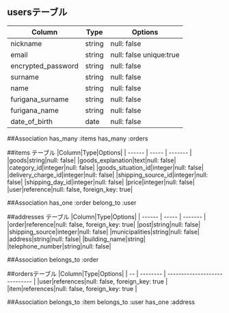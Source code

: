 ## usersテーブル

|Column|Type|Options|
| ------ | ----- | ------- |
|nickname|string|null: false|
|email|string|null: false unique:true|
|encrypted_password|string|null: false|
|surname|string|null: false|
|name|string|null: false|
|furigana_surname|string|null: false|
|furigana_name|string|null: false|
|date_of_birth|date|null: false|

##Association
has_many :items
has_many :orders


##items テーブル
|Column|Type|Options|
| ------ | ----- | ------- |
|goods|string|null: false|
|goods_explanation|text|null: false|
|category_id|integer|null: false|
|goods_situation_id|integer|null: false|
|delivery_charge_id|integer|null: false|
|shipping_source_id|integer|null: false|
|shipping_day_id|integer|null: false|
|price|integer|null: false|
|user|reference|null: false, foreign_key: true|

##Association
has_one :order
belong_to :user

##addresses テーブル
|Column|Type|Options|
| ------ | ----- | ------- |
|order|reference|null: false, foreign_key: true|
|post|string|null: false|
|shipping_source|integer|null: false|
|municipalities|string|null: false|
|address|string|null: false|
|building_name|string|
|telephone_number|string|null: false|

##Association
belongs_to :order

##ordersテーブル
|Column|Type|Options|
| -- | -------- | ----------------------------- |
|user|references|null: false, foreign_key: true |
|item|references|null: false, foreign_key: true |

##Association
belongs_to :item
belongs_to :user
has_one :address
